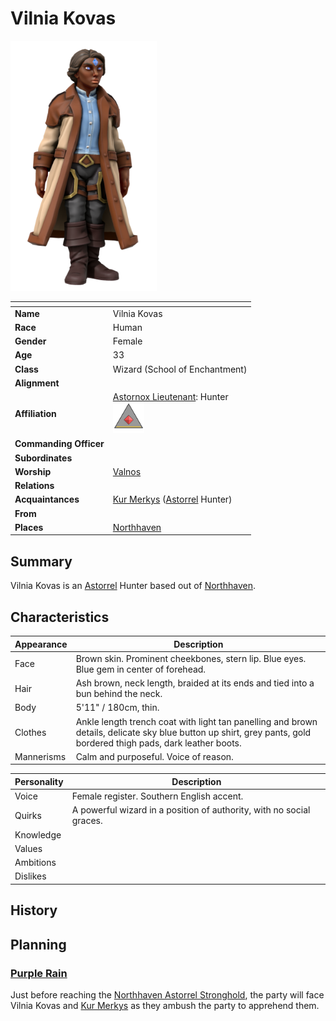 # Vilnia Kovas

<img src="../../images/people/vilnia-kovas.png" height="400" />

| []() | |
| --- | --- |
| **Name** | Vilnia Kovas |
| **Race** | Human |
| **Gender** | Female |
| **Age** | 33 |
| **Class** | Wizard (School of Enchantment) |
| **Alignment** | |
| **Affiliation** | [Astornox Lieutenant](../civilisations/kingdom-of-astor/organisations/astornox/ranks/4-lieutenant.md): Hunter<br /><img src="../../images/ranks/astornox-4-lieutenant.png" height="50" /> |
| **Commanding Officer** | |
| **Subordinates** | |
| **Worship** | [Valnos](../gods/gods/valnos.md) |
| **Relations** | |
| **Acquaintances** | [Kur Merkys](kur-merkys.md) ([Astorrel](../civilisations/kingdom-of-astor/organisations/astorrel/astorrel.md) Hunter) |
| **From** | |
| **Places** | [Northhaven](../places/cities/northhaven.md) |

## Summary

Vilnia Kovas is an [Astorrel](../civilisations/kingdom-of-astor/organisations/astorrel/astorrel.md) Hunter based out of [Northhaven](../places/cities/northhaven.md).

## Characteristics

| Appearance | Description |
| --- | --- |
| Face | Brown skin. Prominent cheekbones, stern lip. Blue eyes. Blue gem in center of forehead. |
| Hair | Ash brown, neck length, braided at its ends and tied into a bun behind the neck. |
| Body | 5'11" / 180cm, thin. |
| Clothes | Ankle length trench coat with light tan panelling and brown details, delicate sky blue button up shirt, grey pants, gold bordered thigh pads, dark leather boots. |
| Mannerisms | Calm and purposeful. Voice of reason. |

| Personality | Description |
| --- | --- |
| Voice | Female register. Southern English accent. |
| Quirks | A powerful wizard in a position of authority, with no social graces. |
| Knowledge | |
| Values | |
| Ambitions | |
| Dislikes | |

## History

## Planning

### [Purple Rain](../../campaigns/purple-rain/purple-rain.md)

Just before reaching the [Northhaven Astorrel Stronghold](../places/strongholds/northhaven-astorrel-stronghold.md), the party will face Vilnia Kovas and [Kur Merkys](kur-merkys.md) as they ambush the party to apprehend them.
